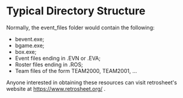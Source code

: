 # Typical Directory Structure

Normally, the event_files folder would contain the following:

- bevent.exe;
- bgame.exe;
- box.exe;
- Event files ending in .EVN or .EVA;
- Roster files ending in .ROS;
- Team files of the form TEAM2000, TEAM2001, ...

Anyone interested in obtaining these resources can visit retrosheet's website
at https://www.retrosheet.org/ .
